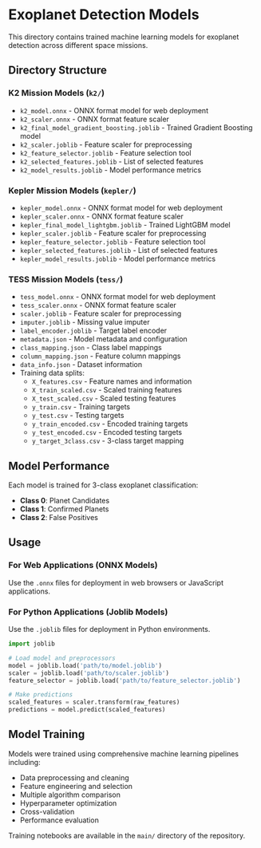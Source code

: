 # Exoplanet Detection Models

This directory contains trained machine learning models for exoplanet detection across different space missions.

## Directory Structure

### K2 Mission Models (`k2/`)
- `k2_model.onnx` - ONNX format model for web deployment
- `k2_scaler.onnx` - ONNX format feature scaler
- `k2_final_model_gradient_boosting.joblib` - Trained Gradient Boosting model
- `k2_scaler.joblib` - Feature scaler for preprocessing
- `k2_feature_selector.joblib` - Feature selection tool
- `k2_selected_features.joblib` - List of selected features
- `k2_model_results.joblib` - Model performance metrics

### Kepler Mission Models (`kepler/`)
- `kepler_model.onnx` - ONNX format model for web deployment
- `kepler_scaler.onnx` - ONNX format feature scaler
- `kepler_final_model_lightgbm.joblib` - Trained LightGBM model
- `kepler_scaler.joblib` - Feature scaler for preprocessing
- `kepler_feature_selector.joblib` - Feature selection tool
- `kepler_selected_features.joblib` - List of selected features
- `kepler_model_results.joblib` - Model performance metrics

### TESS Mission Models (`tess/`)
- `tess_model.onnx` - ONNX format model for web deployment
- `tess_scaler.onnx` - ONNX format feature scaler
- `scaler.joblib` - Feature scaler for preprocessing
- `imputer.joblib` - Missing value imputer
- `label_encoder.joblib` - Target label encoder
- `metadata.json` - Model metadata and configuration
- `class_mapping.json` - Class label mappings
- `column_mapping.json` - Feature column mappings
- `data_info.json` - Dataset information
- Training data splits:
  - `X_features.csv` - Feature names and information
  - `X_train_scaled.csv` - Scaled training features
  - `X_test_scaled.csv` - Scaled testing features
  - `y_train.csv` - Training targets
  - `y_test.csv` - Testing targets
  - `y_train_encoded.csv` - Encoded training targets
  - `y_test_encoded.csv` - Encoded testing targets
  - `y_target_3class.csv` - 3-class target mapping

## Model Performance

Each model is trained for 3-class exoplanet classification:
- **Class 0**: Planet Candidates
- **Class 1**: Confirmed Planets
- **Class 2**: False Positives

## Usage

### For Web Applications (ONNX Models)
Use the `.onnx` files for deployment in web browsers or JavaScript applications.

### For Python Applications (Joblib Models)
Use the `.joblib` files for deployment in Python environments.

```python
import joblib

# Load model and preprocessors
model = joblib.load('path/to/model.joblib')
scaler = joblib.load('path/to/scaler.joblib')
feature_selector = joblib.load('path/to/feature_selector.joblib')

# Make predictions
scaled_features = scaler.transform(raw_features)
predictions = model.predict(scaled_features)
```

## Model Training

Models were trained using comprehensive machine learning pipelines including:
- Data preprocessing and cleaning
- Feature engineering and selection
- Multiple algorithm comparison
- Hyperparameter optimization
- Cross-validation
- Performance evaluation

Training notebooks are available in the `main/` directory of the repository.
